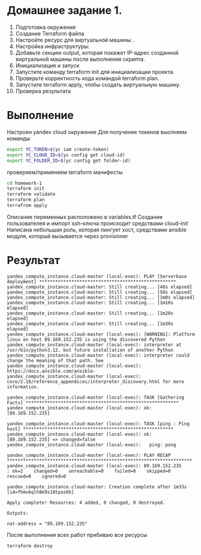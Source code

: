 # Домашнее задание 1. 
1. Подготовка окружения
2. Создание Terraform файла
3. Настройте ресурс для виртуальной машины .
4. Настройка инфраструктуры:
5. Добавьте секцию output, которая покажет IP-адрес созданной виртуальной машины после выполнения скрипта.
6. Инициализация и запуск
7. Запустите команду terraform init для инициализации проекта.
8. Проверьте корректность кода командой terraform plan.
9. Запустите terraform apply, чтобы создать виртуальную машину.
10. Проверка результата

# Выполнение
Настроен yandex cloud окружение
Для получение токенов выолняем команды
```bash
export YC_TOKEN=$(yc iam create-token)
export YC_CLOUD_ID=$(yc config get cloud-id)
export YC_FOLDER_ID=$(yc config get folder-id)
```
проверяем/применяем terraform манифесты
```bash
cd homework-1
terraform init
terraform validate
terraform plan
terrafrom apply
```
Описание переменных расположено в variables.tf
Создание пользователея и импорт ssh-ключа происходит средствами cloud-init
Написана небольшая роль, которая пингует хост, средствами ansible модуля, который вызывается через provisioner

# Результат

```
yandex_compute_instance.cloud-master (local-exec): PLAY [Serverbase deployment] ***************************************************
yandex_compute_instance.cloud-master: Still creating... [40s elapsed]
yandex_compute_instance.cloud-master: Still creating... [50s elapsed]
yandex_compute_instance.cloud-master: Still creating... [1m0s elapsed]
yandex_compute_instance.cloud-master: Still creating... [1m10s elapsed]
yandex_compute_instance.cloud-master: Still creating... [1m20s elapsed]
yandex_compute_instance.cloud-master: Still creating... [1m30s elapsed]
yandex_compute_instance.cloud-master (local-exec): [WARNING]: Platform linux on host 89.169.152.235 is using the discovered Python
yandex_compute_instance.cloud-master (local-exec): interpreter at /usr/bin/python3.12, but future installation of another Python
yandex_compute_instance.cloud-master (local-exec): interpreter could change the meaning of that path. See
yandex_compute_instance.cloud-master (local-exec): https://docs.ansible.com/ansible-
yandex_compute_instance.cloud-master (local-exec): core/2.18/reference_appendices/interpreter_discovery.html for more information.

yandex_compute_instance.cloud-master (local-exec): TASK [Gathering Facts] *********************************************************
yandex_compute_instance.cloud-master (local-exec): ok: [89.169.152.235]

yandex_compute_instance.cloud-master (local-exec): TASK [ping : Ping host] ********************************************************
yandex_compute_instance.cloud-master (local-exec): ok: [89.169.152.235] => changed=false
yandex_compute_instance.cloud-master (local-exec):   ping: pong

yandex_compute_instance.cloud-master (local-exec): PLAY RECAP *********************************************************************
yandex_compute_instance.cloud-master (local-exec): 89.169.152.235             : ok=2    changed=0    unreachable=0    failed=0    skipped=0    rescued=0    ignored=0

yandex_compute_instance.cloud-master: Creation complete after 1m33s [id=fhmv6qlh8k9s18tpos6h]

Apply complete! Resources: 4 added, 0 changed, 0 destroyed.

Outputs:

nat-address = "89.169.152.235"
```

После выполнения всех работ прибиваю все ресурсы
```bash
terraform destroy
```